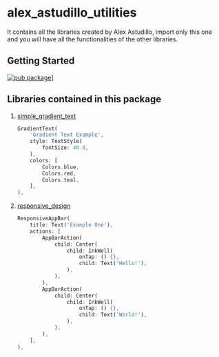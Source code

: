 # alex_astudillo_utilities

It contains all the libraries created by Alex Astudillo, import only this one and you will have all the functionalities of the other libraries.

## Getting Started
[![pub package](https://pub.dev/static/img/pub-dev-logo-2x.png?hash=umitaheu8hl7gd3mineshk2koqfngugi)](https://pub.dev/packages/alex_astudillo_utilities)]

## Libraries contained in this package
1. [simple_gradient_text](https://pub.dev/packages/simple_gradient_text)
    ```dart
    GradientText(
        'Gradient Text Example',
        style: TextStyle(
            fontSize: 40.0,
        ),
        colors: [
            Colors.blue,
            Colors.red,
            Colors.teal,
        ],
    ),
    ```
2. [responsive_design](https://pub.dev/packages/responsive_design)
    ```dart 
    ResponsiveAppBar(
        title: Text('Example One'),
        actions: [
            AppBarAction(
                child: Center(
                    child: InkWell(
                        onTap: () {},
                        child: Text('Hello!'),
                    ),
                ),
            ),
            AppBarAction(
                child: Center(
                    child: InkWell(
                        onTap: () {},
                        child: Text('World!'),
                    ),
                ),
            ),
        ],
    ),
    ```